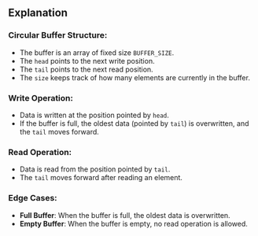 ## Explanation

### Circular Buffer Structure:
- The buffer is an array of fixed size `BUFFER_SIZE`.
- The `head` points to the next write position.
- The `tail` points to the next read position.
- The `size` keeps track of how many elements are currently in the buffer.

### Write Operation:
- Data is written at the position pointed by `head`.
- If the buffer is full, the oldest data (pointed by `tail`) is overwritten, and the `tail` moves forward.

### Read Operation:
- Data is read from the position pointed by `tail`.
- The `tail` moves forward after reading an element.

### Edge Cases:
- **Full Buffer**: When the buffer is full, the oldest data is overwritten.
- **Empty Buffer**: When the buffer is empty, no read operation is allowed.
